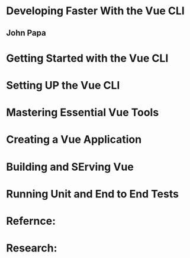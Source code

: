 # Developing Faster With the Vue CLI
## John Papa

# Getting Started with the Vue CLI

# Setting UP the Vue CLI

# Mastering Essential Vue Tools

# Creating a Vue Application

# Building and SErving Vue

# Running Unit and End to End Tests

# Refernce:

# Research:

